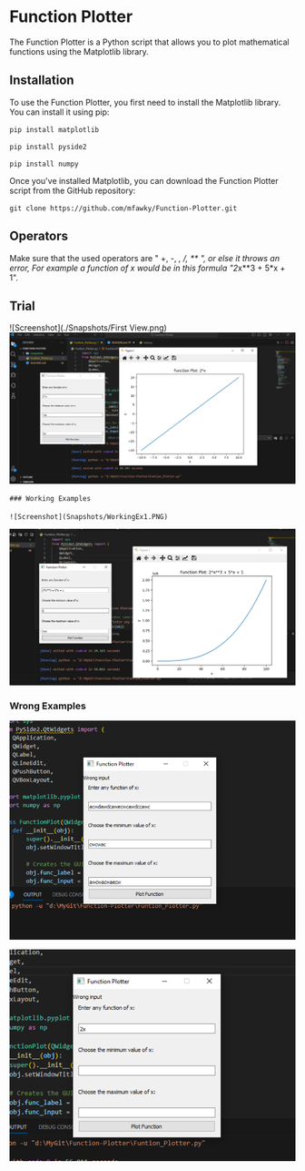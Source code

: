 # Function Plotter

The Function Plotter is a Python script that allows you to plot mathematical functions using the Matplotlib library. 


## Installation

To use the Function Plotter, you first need to install the Matplotlib library. You can install it using pip:

```
pip install matplotlib
```

```
pip install pyside2
```

```
pip install numpy
```

Once you've installed Matplotlib, you can download the Function Plotter script from the GitHub repository:

```
git clone https://github.com/mfawky/Function-Plotter.git
```

## Operators

Make sure that the used operators are " +, -, *, /, ** ", or else it throws an error,
For example a function of x would be in this formula "2*x**3 + 5*x + 1".


## Trial

![Screenshot](./Snapshots/First View.png)
![Screenshot](Snapshots/WorkingEx1.PNG)

```
### Working Examples

![Screenshot](Snapshots/WorkingEx1.PNG)
```

![Screenshot](/Snapshots/WorkingEx2.png)


### Wrong Examples

![Screenshot](./Snapshots/WrongEx1.png)

![Screenshot](./Snapshots/WrongEx2.png)